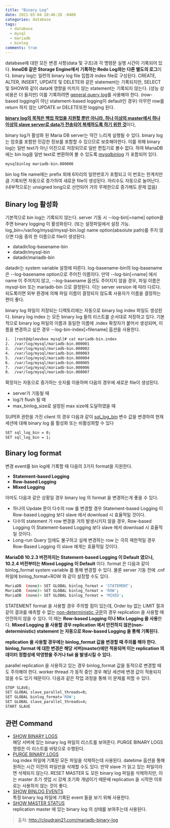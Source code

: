 ```yaml
---
title: "Binary Log"
date: 2021-05-04 10:46:28 -0400
categories: database
tags:
  - database
  - mysql
  - mariadb
  - binlog
comments: true
---
```


database에 대한 모든 변경 사항(data 및 구조)과 각 명령문 실행 시간이 기록되어 있다. **InnoDB 같은 Storage Engine에서 기록하는 Redo Log와는 다른 별도의 로그**이다.
binary log는 일련의 binary log file 집합과 index file로 구성된다.
CREATE, ALTER, INSERT, UPDATE 및 DELETE와 같은 statement는 기록되지만, SELECT 및 SHOW와 같이 data에 영향을 미치지 않는 statement는 기록되지 않는다. (성능 상 비용은 더 들지만) 이를 기록하려면 [general query log](https://mariadb.com/kb/en/general-query-log/)를 사용해야 한다.
(row-based logging이 아닌 statement-based logging이 default인 경우) 아무런 row를 return 하지 않는 UPDATE or DELETE또한 logging 된다.

<U>**binary log의 목적은 백업 작업을 지원할 뿐만 아니라, 하나 이상의 master에서 하나 이상의 slave server로 data가 전송되어 복제하도록 하기 위한 것**</U>이다,

binary log가 활성화 된 Maria DB server는 약간 느리게 실행될 수 있다. binary log는 암호를 포함한 민감한 정보를 포함할 수 있으므로 보호해야한다. 이를 위해 binary log는 일반 text가 아닌 이진으로 저장되므로 일반 편집기로 볼수 없다.  하여 MariaDB에는 bin log을 일반 text로 변환하여 볼 수 있도록 [mysqlbinlog](https://mariadb.com/kb/en/mysqlbinlog/) 가 포함되어 있다.

```bash
mysqlbinlog mariadb-bin.000006
```

bin log file name에는 prefix 외에 6자리의 일련번호가 포함되고 이 번호는 한계치만큼 기록되면 자동으로 증가하여 새로운 file이 생성된다. 자리수도 자동으로 늘어난다. (내부적으로는 unsigned long으로 선언되어 거의 무제한으로 증가해도 문제 없음)


## Binary log 활성화
기본적으로 bin log는 기록되지 않는다.
server 기동 시 --log-bin[=name] option을 주면 binary logging 이 활성화된다. (또는 설정파일에서 설정 가능. log_bin=/var/log/mysql/mysql-bin.log)
name option(absolute path)를 주지 않으면 다음 중의 한 이름으로 file이 생성된다.
- datadir/log-basename-bin
- datadir/mysql-bin
- datadir/mariadb-bin

datadir는 system variable 설정에 따른다.
log-basename-bin의 log-basename은 --log-basename option으로 주어진 이름이다.
 만약 --log-bin[=name] 에서 name 이 주어지지 않고, --log-basename 옵션도 주어지지 않을 경우, 파일 이름은 mysql-bin 또는 mariadb-bin 으로 결정된다. 이는 server version 에 따라 다르다.
 되도록이면 외부 환경에 의해 파일 이름이 결정되지 않도록 사용자가 이름을 결정하는 편이 좋다.

 binary log 파일이 저장되는 디렉토리에는 자동으로 binary log index 파일도 생성된다. binary log index 는 모든 binary log 들의 리스트를 순서대로 저장하고 있다. 기본적으로 binary log 파일의 이름과 동일한 이름에 .index 확장자가 붙어서 생성되며, 이름을 변경하고 싶은 경우 --log-bin-index[=filename] 옵션을 사용한다.

```bash
1.  [root@dpleevbox mysql]# cat mariadb-bin.index
2.  /var/log/mysql/mariadb-bin.000001
3.  /var/log/mysql/mariadb-bin.000002
4.  /var/log/mysql/mariadb-bin.000003
5.  /var/log/mysql/mariadb-bin.000004
6.  /var/log/mysql/mariadb-bin.000005
7.  /var/log/mysql/mariadb-bin.000006
8.  /var/log/mysql/mariadb-bin.000007
```

확장자는 자동으로 증가하는 숫자를 이용하며 다음의 경우에 새로운 file이 생성된다.
- server가 기동될 때
- log가 flush 될 때
- max_binlog_size로 설정된 max size에 도달하였을 때

SUPER 권한을 가진 client 의 경우 다음과 같이 [sql_log_bin](https://mariadb.com/kb/en/library/replication-and-binary-log-system-variables/#sql_log_bin) 변수 값을 변경하여 현재 세션에 대해 binary log 를 활성화 또는 비활성화할 수 있다
```bash
SET sql_log_bin = 0;
SET sql_log_bin = 1;
```


## Binary log format
변경 event를 bin log에 기록할 때 다음의 3가지 format을 지원한다.
-   **Statement-based Logging**
-   **Row-based Logging**
-   **Mixed Logging**

아마도 다음과 같은 상황일 경우 binary log 의 format 을 변경하는게 좋을 수 있다.

-   하나의 Update 문이 다수의 row 를 변경할 경우 Statement-based Logging 이 Row-based Logging 보다 slave 에서 download 시 효율적일 것이다.
-   다수의 statement 가 row 변경을 거의 발생시키지 않을 경우, Row-based Logging 이 Statement-based Logging 보다 slave 에서 download 시 효율적일 것이다.
-   Long-run Query 임에도 불구하고 실제 변경하는 row 는 극히 제한적일 경우 Row-Based Logging 이 slave 에게는 효율적일 것이다.

**MariaDB 10.2.3 버전까지는 Statement-based Logging 이 Default 였으나, 10.2.4 버전부터는 Mixed Logging 이 Default** 이다. format 은 다음과 같이 binlog_format system variable 를 통해 변경할 수 있다. 물론 server 기동 전에 .cnf 파일에 binlog_format=ROW 와 같이 설정할 수도 있다.

```bash
MariaDB  (none)> SET GLOBAL binlog_format = 'STATEMENT';
MariaDB  (none)> SET GLOBAL binlog_format = 'ROW';
MariaDB  (none)> SET GLOBAL binlog_format = 'MIXED';
```

STATEMENT format 을 사용할 경우 주의할 점이 있는데, Order by 없는 LIMIT 절과 같이 결과를 예측할 수 없는 [non-deterministic 구문](https://mariadb.com/kb/en/library/unsafe-statements-for-statement-based-replication/)의 경우 replication 을 사용할 때 안전하지 않을 수 있다. 이 때는 **Row-based Logging 이나 Mix Logging 을 사용**한다. **Mixed Logging 을 사용할 경우 replication 에서 안전하지 않은(non-deterministic) statement 는 자동으로 Row-based Logging 을 통해 기록된다.**

**replication 을 사용할 경우에는 binlog_format 값을 변경할 때 주의를 해야 한다. binlog_format 에 대한 변경은 해당 서버(master)에만 적용되며 이는 replication 의 데이터 정합성에 악영향을 주거나 fail 을 발생시킬 수 있다.**

parallel replication 을 사용하고 있는 경우 binlog_format 값을 동적으로 변경할 때도 주의해야 한다. worker thread 가 동작 중인 경우 해당 세션에 변경 값이 적용되지 않을 수도 있기 때문이다. 다음과 같은 작업 과정을 통해 이 문제를 피할 수 있다.

```bash
STOP SLAVE;
SET GLOBAL slave_parallel_threads=0;
SET GLOBAL binlog_format='ROW';
SET GLOBAL slave_parallel_threads=4;
START SLAVE
```


## 관련 Command

-   [SHOW BINARY LOGS](https://mariadb.com/kb/en/library/show-binary-logs/)  
    해당 서버에 있는 binary log 파일의 리스트를 보여준다. PURGE BINARY LOGS 명령은 이 리스트를 바탕으로 수행된다.
-   [PURGE BINARY LOGS](https://mariadb.com/kb/en/library/purge-binary-logs/)  
    log index 파일에 기록된 모든 파일을 삭제하는데 사용된다. datetime 옵션을 통해 원하는 시간 이전의 파일만을 삭제할 수도 있다. 만약 slave 가 읽고 있는 파일이라면 삭제되지 않는다. RESET MASTER 도 모든 binary log 파일을 삭제하지만, 이는 master 초기 셋업 시 강제 초기화 개념이기 때문에 replication 을 시작한 이후로는 사용하지 않는 것이 좋다.
-   [SHOW BINLOG EVENTS](https://mariadb.com/kb/en/library/show-binlog-events/)  
    특정 binary log 파일에 기록된 event 들을 보기 위해 사용한다.
-   [SHOW MASTER STATUS](https://mariadb.com/kb/en/library/show-master-status/)  
    replication master 에 있는 binary log 의 상태를 보여주는데 사용된다.

> 출처: http://cloudrain21.com/mariadb-binary-log
